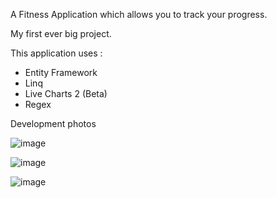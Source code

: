 A Fitness Application which allows you to track your progress.

My first ever big project.

This application uses : 

- Entity Framework
- Linq
- Live Charts 2 (Beta)
- Regex


Development photos

![image](https://github.com/Olafo0/FitnessTrackerV2/assets/89582698/85e2623d-419e-4e4c-bd26-b90e812ba6fb)

![image](https://github.com/Olafo0/FitnessTrackerV2/assets/89582698/8d376f39-5eef-4582-b437-5fde2171829e)

![image](https://github.com/Olafo0/FitnessTrackerV2/assets/89582698/56ffebea-1526-4e50-a9d2-d6b706079f01)



